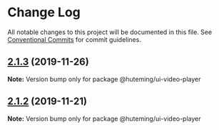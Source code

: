 # Change Log

All notable changes to this project will be documented in this file.
See [Conventional Commits](https://conventionalcommits.org) for commit guidelines.

## [2.1.3](https://github.com/huteming/huteming-ui/compare/@huteming/ui-video-player@2.1.2...@huteming/ui-video-player@2.1.3) (2019-11-26)

**Note:** Version bump only for package @huteming/ui-video-player





## [2.1.2](https://github.com/huteming/huteming-ui/compare/@huteming/ui-video-player@2.1.1...@huteming/ui-video-player@2.1.2) (2019-11-21)

**Note:** Version bump only for package @huteming/ui-video-player
